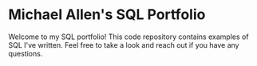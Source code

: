 # Michael Allen's SQL Portfolio
Welcome to my SQL portfolio! This code repository contains examples of SQL I've written. Feel free to take a look and reach out if you have any questions.
